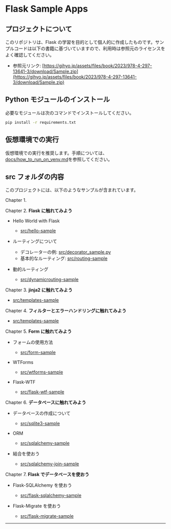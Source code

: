 # Flask Sample Apps

## プロジェクトについて

このリポジトリは、Flask の学習を目的として個人的に作成したものです。サンプルコードは以下の書籍に基づいていますので、利用時は参照元のライセンスをよく確認してください。

- 参照元リンク: [https://gihyo.jp/assets/files/book/2023/978-4-297-13641-3/download/Sample.zip](https://gihyo.jp/assets/files/book/2023/978-4-297-13641-3/download/Sample.zip)

## Python モジュールのインストール

必要なモジュールは次のコマンドでインストールしてください。

```bash
pip install -r requirements.txt
```

## 仮想環境での実行

仮想環境での実行を推奨します。手順については、[docs/how_to_run_on_venv.md](docs/how_to_run_on_venv.md)を参照してください。

## src フォルダの内容

このプロジェクトには、以下のようなサンプルが含まれています。

Chapter 1.

Chapter 2. **Flask に触れてみよう**

- Hello World with Flask

  - [src/hello-sample](src/hello-sample)

- ルーティングについて

  - デコレーターの例: [src/decorator_sample.py](src/decorator_sample.py)
  - 基本的なルーティング: [src/routing-sample](src/routing-sample)

- 動的ルーティング

  - [src/dynamicrouting-sample](src/dynamicrouting-sample)

Chapter 3. **jinja2 に触れてみよう**

- [src/templates-sample](src/templates-sample)

Chapter 4. **フィルターとエラーハンドリングに触れてみよう**

- [src/templates-sample](src/templates-sample)

Chapter 5. **Form に触れてみよう**

- フォームの使用方法

  - [src/form-sample](src/form-sample)

- WTForms

  - [src/wtforms-sample](src/wtforms-sample)

- Flask-WTF

  - [src/flask-wtf-sample](src/flask-wtf-sample)

Chapter 6. **データベースに触れてみよう**

- データベースの作成について

  - [src/sqlite3-sample](src/sqlite3-sample)

- ORM

  - [src/sqlalchemy-sample](src/sqlalchemy-sample)

- 結合を使おう

  - [src/sqlalchemy-join-sample](src/sqlalchemy-join-sample)

Chapter 7. **Flask でデータベースを使おう**

- Flask-SQLAlchemy を使おう

  - [src/flask-sqlalchemy-sample](src/flask-sqlalchemy-sample)

- Flask-Migrate を使おう

  - [src/flask-migrate-sample](src/flask-migrate-sample)

---
